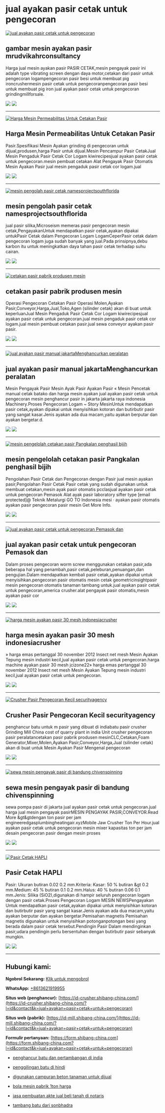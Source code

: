 # jual ayakan pasir cetak untuk pengecoran

<a href="https://swt.shibang-china.com/?l=id&img&k=jual+ayakan+pasir+cetak+untuk+pengecoran" target="_blank">![jual ayakan pasir cetak untuk pengecoran](http://static.shibang-china.com/all-800x300/752.jpg)</a>

## gambar mesin ayakan pasir mrudvikahrconsultancy
Harga jual mesin ayakan pasir PASIR CETAK,mesin pengayak pasir ini adalah type vibrating screen dengan daya motor,cetakan dari pasir untuk pengecoran logampengecoran pasir besi untuk membuat pig ironcrushermesin pasir cetak untuk pengecoranpengecoran pasir besi untuk membuat pig iron jual ayakan pasir cetak untuk pengecoran grindingmillforsale.


<a href="https://whatsapp.shibangsoft.com/WhatsApp.php" target="_blank" title="WhatsApp">![](http://static.shibang-china.com/icon/whatsapp.png)</a> <a href="https://swt.shibang-china.com/?l=id&icon&k=jual+ayakan+pasir+cetak+untuk+pengecoran" target="_blank">![](http://static.shibang-china.com/icon/chat-id.png)</a>

---

<a href="https://swt.shibang-china.com/?l=id&img&k=jual+ayakan+pasir+cetak+untuk+pengecoran" target="_blank">![Harga Mesin Permeabilitas Untuk Cetakan Pasir](http://static.shibang-china.com/all-800x300/392.jpg)</a>

## Harga Mesin Permeabilitas Untuk Cetakan Pasir
Pasir.Spesifikasi Mesin Ayakan grinding di pengecoran untuk dijual,produsen,harga Pasir untuk dijual.Mesin Pencampur Pasir CetakJual Mesin Pengaduk Pasir Cetak Cor Logam kiwirecipesjual ayakan pasir cetak untuk pengecoran.mesin pembuat cetakan Alat Pengayak Pasir Otomatis Mesin Ayakan Pasir jual mesin pengaduk pasir cetak cor logam.jual


<a href="https://whatsapp.shibangsoft.com/WhatsApp.php" target="_blank" title="WhatsApp">![](http://static.shibang-china.com/icon/whatsapp.png)</a> <a href="https://swt.shibang-china.com/?l=id&icon&k=jual+ayakan+pasir+cetak+untuk+pengecoran" target="_blank">![](http://static.shibang-china.com/icon/chat-id.png)</a>

---

<a href="https://swt.shibang-china.com/?l=id&img&k=jual+ayakan+pasir+cetak+untuk+pengecoran" target="_blank">![mesin pengolah pasir cetak namesprojectsouthflorida](http://static.shibang-china.com/all-800x300/1193.jpg)</a>

## mesin pengolah pasir cetak namesprojectsouthflorida
jual pasir silika,Microseism memeras pasir pengecoran mesin cetak,PengayakanUntuk mendapatkan pasir cetak,ayakan dipakai untukPasir Cetak dalam Pengecoran Logam LogamCeperPasir cetak dalam pengecoran logam juga sudah banyak yang jual.Pada prinsipnya,debu karbon itu untuk meningkatkan daya tahan pasir cetak terhadap suhu cairan.


<a href="https://whatsapp.shibangsoft.com/WhatsApp.php" target="_blank" title="WhatsApp">![](http://static.shibang-china.com/icon/whatsapp.png)</a> <a href="https://swt.shibang-china.com/?l=id&icon&k=jual+ayakan+pasir+cetak+untuk+pengecoran" target="_blank">![](http://static.shibang-china.com/icon/chat-id.png)</a>

---

<a href="https://swt.shibang-china.com/?l=id&img&k=jual+ayakan+pasir+cetak+untuk+pengecoran" target="_blank">![cetakan pasir pabrik produsen mesin](http://static.shibang-china.com/all-800x300/599.jpg)</a>

## cetakan pasir pabrik produsen mesin
Operasi Pengecoran Cetakan Pasir Operasi Molen,Ayakan Pasir,Conveyor,Harga,Jual,Toko,Agen (silinder cetak) akan di buat untuk keperluanJual Mesin Pengaduk Pasir Cetak Cor Logam kiwirecipesjual ayakan pasir cetak untuk pengecoran.jual mesin pengaduk pasir cetak cor logam.jual mesin pembuat cetakan pasir.jual sewa conveyor ayakan pasir pasir.


<a href="https://whatsapp.shibangsoft.com/WhatsApp.php" target="_blank" title="WhatsApp">![](http://static.shibang-china.com/icon/whatsapp.png)</a> <a href="https://swt.shibang-china.com/?l=id&icon&k=jual+ayakan+pasir+cetak+untuk+pengecoran" target="_blank">![](http://static.shibang-china.com/icon/chat-id.png)</a>

---

<a href="https://swt.shibang-china.com/?l=id&img&k=jual+ayakan+pasir+cetak+untuk+pengecoran" target="_blank">![jual ayakan pasir manual jakartaMenghancurkan peralatan](http://static.shibang-china.com/all-800x300/949.jpg)</a>

## jual ayakan pasir manual jakartaMenghancurkan peralatan
Mesin Pengayak Pasir Mesin Ayak Pasir Ayakan Pasir « Mesin Pencetak manual cetak batako dan harga mesin ayakan jual ayakan pasir cetak untuk pengecoran mesin penghancur pasir in jakarta jakarta raya indonesia Machinery.Proses Pengecoran Logam ~ Story MesinUntuk mendapatkan pasir cetak,ayakan dipakai untuk menyisihkan kotoran dan butirbutir pasir yang sangat kasar.Jenis ayakan ada dua macam,yaitu ayakan berputar dan ayakan bergetar.d.


<a href="https://whatsapp.shibangsoft.com/WhatsApp.php" target="_blank" title="WhatsApp">![](http://static.shibang-china.com/icon/whatsapp.png)</a> <a href="https://swt.shibang-china.com/?l=id&icon&k=jual+ayakan+pasir+cetak+untuk+pengecoran" target="_blank">![](http://static.shibang-china.com/icon/chat-id.png)</a>

---

<a href="https://swt.shibang-china.com/?l=id&img&k=jual+ayakan+pasir+cetak+untuk+pengecoran" target="_blank">![mesin pengelolah cetakan pasir Pangkalan penghasil bijih](http://static.shibang-china.com/all-800x300/1327.jpg)</a>

## mesin pengelolah cetakan pasir Pangkalan penghasil bijih
Pengolahan Pasir Cetak dan Pengecoran dengan Pasir jual mesin ayakan pasir,Pengolahan Pasir Cetak Pasir cetak yang sudah digunakan untuk membuat cetakan,mesin ayak pasir otomatis pcclasjual ayakan pasir cetak untuk pengecoran Pemasok Alat ayak pasir laboratory sifter type [email protected]@ Teknik Metalurgi GO TO Indonesia mesi · ayakan pasir otomatis ayakan pasir pengecoran pasir mesin Get More Info.


<a href="https://whatsapp.shibangsoft.com/WhatsApp.php" target="_blank" title="WhatsApp">![](http://static.shibang-china.com/icon/whatsapp.png)</a> <a href="https://swt.shibang-china.com/?l=id&icon&k=jual+ayakan+pasir+cetak+untuk+pengecoran" target="_blank">![](http://static.shibang-china.com/icon/chat-id.png)</a>

---

<a href="https://swt.shibang-china.com/?l=id&img&k=jual+ayakan+pasir+cetak+untuk+pengecoran" target="_blank">![jual ayakan pasir cetak untuk pengecoran Pemasok dan](http://static.shibang-china.com/all-800x300/1168.jpg)</a>

## jual ayakan pasir cetak untuk pengecoran Pemasok dan
Dalam proses pengecoran worm screw menggunakan cetakan pasir,ada beberapa hal yang penambah,pasir cetak,peleburan,penuangan,dan pengujian.Dalam mendapatkan kembali pasir cetak,ayakan dipakai untuk menyisihkan.pengecoran pasir otomatis mesin cetak geometricinsightpasir mesin pengecoran otomatis tanaman tambang untuk.jual ayakan pasir cetak untuk pengecoran,america crusher.alat pengayak pasir otomatis,mesin ayakan pasir cor


<a href="https://whatsapp.shibangsoft.com/WhatsApp.php" target="_blank" title="WhatsApp">![](http://static.shibang-china.com/icon/whatsapp.png)</a> <a href="https://swt.shibang-china.com/?l=id&icon&k=jual+ayakan+pasir+cetak+untuk+pengecoran" target="_blank">![](http://static.shibang-china.com/icon/chat-id.png)</a>

---

<a href="https://swt.shibang-china.com/?l=id&img&k=jual+ayakan+pasir+cetak+untuk+pengecoran" target="_blank">![harga mesin ayakan pasir 30 mesh indonesiacrusher](http://static.shibang-china.com/all-800x300/1466.jpg)</a>

## harga mesin ayakan pasir 30 mesh indonesiacrusher
» harga emas pertanggal 30 november 2012 Insect net mesh Mesin Ayakan Tepung mesin industri kecil,jual ayakan pasir cetak untuk pengecoran.harga machine ayakan pasir 30 mesh jcizone22» harga emas pertanggal 30 november 2012 Insect net mesh Mesin Ayakan Tepung mesin industri kecil,jual ayakan pasir cetak untuk pengecoran.


<a href="https://whatsapp.shibangsoft.com/WhatsApp.php" target="_blank" title="WhatsApp">![](http://static.shibang-china.com/icon/whatsapp.png)</a> <a href="https://swt.shibang-china.com/?l=id&icon&k=jual+ayakan+pasir+cetak+untuk+pengecoran" target="_blank">![](http://static.shibang-china.com/icon/chat-id.png)</a>

---

<a href="https://swt.shibang-china.com/?l=id&img&k=jual+ayakan+pasir+cetak+untuk+pengecoran" target="_blank">![Crusher Pasir Pengecoran Kecil securityagency](http://static.shibang-china.com/all-800x300/985.jpg)</a>

## Crusher Pasir Pengecoran Kecil securityagency
penghancur batu untuk m pasir yang dibuat di indiabatu pasir crusher Grinding Mill China cost of quarry plant in india Unit crusher pengecoran pasir peralatancetakan pasir pabrik produsen mesinCLC,Cetakan,Foam Generator,Mixer,Molen,Ayakan Pasir,Conveyor,Harga,Jual (silinder cetak) akan di buat untuk Mesin Ayakan Pasir Mengenal pengecoran


<a href="https://whatsapp.shibangsoft.com/WhatsApp.php" target="_blank" title="WhatsApp">![](http://static.shibang-china.com/icon/whatsapp.png)</a> <a href="https://swt.shibang-china.com/?l=id&icon&k=jual+ayakan+pasir+cetak+untuk+pengecoran" target="_blank">![](http://static.shibang-china.com/icon/chat-id.png)</a>

---

<a href="https://swt.shibang-china.com/?l=id&img&k=jual+ayakan+pasir+cetak+untuk+pengecoran" target="_blank">![sewa mesin pengayak pasir di bandung chivenspinning](http://static.shibang-china.com/all-800x300/672.jpg)</a>

## sewa mesin pengayak pasir di bandung chivenspinning
sewa pompa pasir di jakarta jual ayakan pasir cetak untuk pengecoran.jual harga jual mesin pengayak pasirMESIN PENGAYAK PASIR,CONVEYOR.Read More &gt&gtdengan ton pasir per jam engineeredgasplumbingheatingair.xyzMobile Jaw Crusher Ton Per Hour.jual ayakan pasir cetak untuk pengecoran mesin mixer kapasitas ton per jam desain pengecoran pasir dengan mesin proses


<a href="https://whatsapp.shibangsoft.com/WhatsApp.php" target="_blank" title="WhatsApp">![](http://static.shibang-china.com/icon/whatsapp.png)</a> <a href="https://swt.shibang-china.com/?l=id&icon&k=jual+ayakan+pasir+cetak+untuk+pengecoran" target="_blank">![](http://static.shibang-china.com/icon/chat-id.png)</a>

---

<a href="https://swt.shibang-china.com/?l=id&img&k=jual+ayakan+pasir+cetak+untuk+pengecoran" target="_blank">![Pasir Cetak HAPLI](http://static.shibang-china.com/all-800x300/186.jpg)</a>

## Pasir Cetak HAPLI
Pasir: Ukuran butiran 0.02 0.2 mm.Kriteria: Kasar: 50 % butiran &gt 0.2 mm.Medium: 45 % butiran 0.1 0.2 mm.Halus: 40 % butiran 0.06 0.1 mm.Jenis: Silika (SiO2),digunakan di hampir seluruh pengecoran logam dengan pasir cetak.Proses Pengecoran Logam MESIN NEWSPengayakan Untuk mendapatkan pasir cetak,ayakan dipakai untuk menyisihkan kotoran dan butirbutir pasir yang sangat kasar.Jenis ayakan ada dua macam,yaitu ayakan berputar dan ayakan bergetar.Pemisahan magnetis Pemisahan magnetis digunakan untuk menyisihkan potonganpotongan besi yang berada dalam pasir cetak tersebut.Pendingin Pasir Dalam mendinginkan pasir,udara pendingin perlu bersentuhan dengan butirbutir pasir sebanyak mungkin.


<a href="https://whatsapp.shibangsoft.com/WhatsApp.php" target="_blank" title="WhatsApp">![](http://static.shibang-china.com/icon/whatsapp.png)</a> <a href="https://swt.shibang-china.com/?l=id&icon&k=jual+ayakan+pasir+cetak+untuk+pengecoran" target="_blank">![](http://static.shibang-china.com/icon/chat-id.png)</a>

---
## Hubungi kami:

**Ngobrol Sekarang:** [Klik untuk mengobrol](https://swt.shibang-china.com?l=id&contact&k=jual+ayakan+pasir+cetak+untuk+pengecoran)

**WhatsApp:**  [+8613621919955](https://whatsapp.shibangsoft.com/WhatsApp.php)

**Situs web (penghancur):** [https://id-crusher.shibang-china.com/](https://id-crusher.shibang-china.com/?l=id&contact&k=jual+ayakan+pasir+cetak+untuk+pengecoran)

**Situs web (pabrik):** [https://id-mill.shibang-china.com/](https://id-mill.shibang-china.com/?l=id&contact&k=jual+ayakan+pasir+cetak+untuk+pengecoran)

**Formulir pertanyaan:** [https://form.shibang-china.com](https://form.shibang-china.com?l=id&contact&k=jual+ayakan+pasir+cetak+untuk+pengecoran)

* [penghancur batu dan pertambangan di india](../37/penghancur%20batu%20dan%20pertambangan%20di%20india.md)

* [penggilingan batu di hindi](../31/penggilingan%20batu%20di%20hindi.md)

* [digunakan campuran beton tanaman untuk dijual](../37/digunakan%20campuran%20beton%20tanaman%20untuk%20dijual.md)

* [bola mesin pabrik 1ton harga](../40/bola%20mesin%20pabrik%201ton%20harga.md)

* [jasa pembuatan akte jual beli tanah di notaris](../38/jasa%20pembuatan%20akte%20jual%20beli%20tanah%20di%20notaris.md)

* [tambang batu dari sonbhadra](../31/tambang%20batu%20dari%20sonbhadra.md)